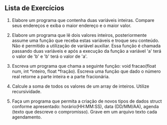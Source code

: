 ## Lista de Exercícios

1) Elabore um programa que contenha duas variáveis inteiras. Compare seus endereços e exiba o maior endereço e o maior valor.

2) Elabore um programa que lê dois valores inteiros, posteriormente assume uma função que receba estas variáveis e troque seu conteúdo. Não é permitido a utilização de variável auxiliar. Essa função é chamada passando duas variáveis e após a execução da função a variável 'a' terá o valor de 'b' e 'b' terá o valor de 'a'.

3) Escreva um programa que chama a seguinte função: void fracao(float num, int *inteiro, float *fração). Escreva uma função que dado o número real retorne a parte inteira e a parte fracionária.

4) Calcule a soma de todos os valores de um array de inteiros. Utilize recursividade.

5) Faça um programa que permita a criação de novos tipos de dados struct conforme apresentado: horário(HH:MM:SS), data (DD/MM/AA), agenda (texto que descreve o compromisso). Grave em um arquivo texto cada agendamento.
